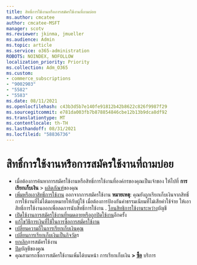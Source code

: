 ```yaml
---
title: สิทธิ์การใช้งานหรือการสมัครใช้งานที่ถามบ่อย
ms.author: cmcatee
author: cmcatee-MSFT
manager: scotv
ms.reviewer: jkinma, jmueller
ms.audience: Admin
ms.topic: article
ms.service: o365-administration
ROBOTS: NOINDEX, NOFOLLOW
localization_priority: Priority
ms.collection: Adm_O365
ms.custom:
- commerce_subscriptions
- "9002903"
- "5582"
- "5583"
ms.date: 08/11/2021
ms.openlocfilehash: c43b3d5b7e140fe91812b42b8622c826f9987f29
ms.sourcegitcommit: e781da003fb7b878854846cbe12b13b9dca8df92
ms.translationtype: MT
ms.contentlocale: th-TH
ms.lasthandoff: 08/31/2021
ms.locfileid: "58836736"
---
```

# <a name="license-or-subscription-faq"></a>สิทธิ์การใช้งานหรือการสมัครใช้งานที่ถามบ่อย

- เมื่อต้องการค้นหาการสมัครใช้งานหรือสิทธิ์การใช้งานที่องค์กรของคุณเป็นเจ้าของ ให้ไปที่ **การเรียกเก็บเงิน**  >  [ผลิตภัณฑ์](https://go.microsoft.com/fwlink/p/?linkid=842054)ของคุณ
- [เพิ่มหรือเอาสิทธิ์การใช้งาน](https://docs.microsoft.com/alchemyinsights/how-to-add-or-reduce-licenses) ออกจากการสมัครใช้งาน
    **หมายเหตุ**: คุณยังถูกเรียกเก็บเงินจากสิทธิ์การใช้งานที่ไม่ได้มอบหมายให้กับผู้ใช้ เมื่อต้องการป้องกันค่าธรรมเนียมที่ไม่เสียค่าใช้จ่าย ให้เอาสิทธิ์การใช้งานออกเพื่อลดการนับสิทธิ์การใช้งาน
. [โอนสิทธิการใช้งานระหว่าง](https://docs.microsoft.com/alchemyinsights/transfer-licenses-between-tenants)บัญชี
- [เปิดใช้งานการสมัครใช้งานที่หมดอายุหรือถูกปิดใช้งาน](https://go.microsoft.com/fwlink/p/?linkid=2117519)อีกครั้ง
- [แก้ไขวิธีการเงินที่ใช้ในการซื้อการสมัครใช้งาน](https://go.microsoft.com/fwlink/p/?linkid=2117167)
- [เปลี่ยนความถี่ในการเรียกเก็บเงินคุณ](https://go.microsoft.com/fwlink/p/?linkid=2119112)
- [เปลี่ยนการเรียกเก็บเงินเป็นกิจวัต](https://go.microsoft.com/fwlink/p/?linkid=2119216)ร
- [ยกเลิก](https://go.microsoft.com/fwlink/p/?linkid=2119113)การสมัครใช้งาน
- [ปิด](https://docs.microsoft.com/alchemyinsights/how-to-close-your-account)บัญชีของคุณ
- คุณสามารถซื้อการสมัครใช้งานเพิ่มได้บนหน้า การเรียกเก็บเงิน **> [ซื้อ](https://go.microsoft.com/fwlink/p/?linkid=868433)** บริการ
